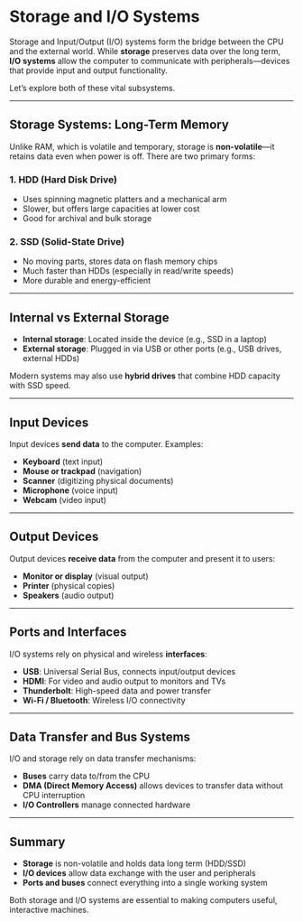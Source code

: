 # Storage and I/O Systems

Storage and Input/Output (I/O) systems form the bridge between the CPU and the external world. While **storage** preserves data over the long term, **I/O systems** allow the computer to communicate with peripherals—devices that provide input and output functionality.

Let’s explore both of these vital subsystems.

---

## Storage Systems: Long-Term Memory

Unlike RAM, which is volatile and temporary, storage is **non-volatile**—it retains data even when power is off. There are two primary forms:

### 1. **HDD (Hard Disk Drive)**

* Uses spinning magnetic platters and a mechanical arm
* Slower, but offers large capacities at lower cost
* Good for archival and bulk storage

### 2. **SSD (Solid-State Drive)**

* No moving parts, stores data on flash memory chips
* Much faster than HDDs (especially in read/write speeds)
* More durable and energy-efficient

---

## Internal vs External Storage

* **Internal storage**: Located inside the device (e.g., SSD in a laptop)
* **External storage**: Plugged in via USB or other ports (e.g., USB drives, external HDDs)

Modern systems may also use **hybrid drives** that combine HDD capacity with SSD speed.

---

## Input Devices

Input devices **send data** to the computer. Examples:

* **Keyboard** (text input)
* **Mouse or trackpad** (navigation)
* **Scanner** (digitizing physical documents)
* **Microphone** (voice input)
* **Webcam** (video input)

---

## Output Devices

Output devices **receive data** from the computer and present it to users:

* **Monitor or display** (visual output)
* **Printer** (physical copies)
* **Speakers** (audio output)

---

## Ports and Interfaces

I/O systems rely on physical and wireless **interfaces**:

* **USB**: Universal Serial Bus, connects input/output devices
* **HDMI**: For video and audio output to monitors and TVs
* **Thunderbolt**: High-speed data and power transfer
* **Wi-Fi / Bluetooth**: Wireless I/O connectivity

---

## Data Transfer and Bus Systems

I/O and storage rely on data transfer mechanisms:

* **Buses** carry data to/from the CPU
* **DMA (Direct Memory Access)** allows devices to transfer data without CPU interruption
* **I/O Controllers** manage connected hardware

---

## Summary

* **Storage** is non-volatile and holds data long term (HDD/SSD)
* **I/O devices** allow data exchange with the user and peripherals
* **Ports and buses** connect everything into a single working system

Both storage and I/O systems are essential to making computers useful, interactive machines.
